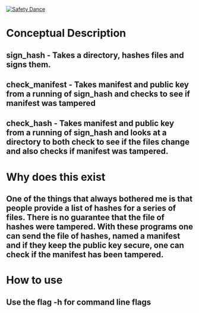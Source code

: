[![Safety Dance](https://img.shields.io/badge/unsafe-forbidden-success.svg)](https://github.com/rust-secure-code/safety-dance/)
<BR>

<h1>Conceptual Description</h1>
<h2>sign_hash - Takes a directory, hashes files and signs them.<br></h2>
<h2>check_manifest - Takes manifest and public key from a running of sign_hash and checks to see if manifest was tampered<br></h2>
<h2>check_hash - Takes manifest and public key from a running of sign_hash and looks at a directory to both check to see if the files change and also checks if manifest was tampered. <br></h2>

<h1>Why does this exist</h1>
<h2>One of the things that always bothered me is that people provide a list of hashes for a series of files. There is no guarantee that the file of hashes were tampered. With these programs one can send the file of hashes, named a manifest and if they keep the public key secure, one can check if the manifest has been tampered.</h2>

<h1> How to use </h1>
<h2> Use the flag -h for command line flags <h2>
